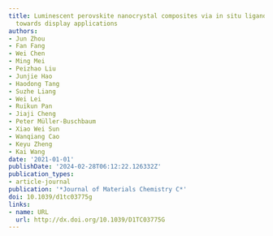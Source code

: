```yaml
---
title: Luminescent perovskite nanocrystal composites via in situ ligand polymerization
  towards display applications
authors:
- Jun Zhou
- Fan Fang
- Wei Chen
- Ming Mei
- Peizhao Liu
- Junjie Hao
- Haodong Tang
- Suzhe Liang
- Wei Lei
- Ruikun Pan
- Jiaji Cheng
- Peter Müller-Buschbaum
- Xiao Wei Sun
- Wanqiang Cao
- Keyu Zheng
- Kai Wang
date: '2021-01-01'
publishDate: '2024-02-28T06:12:22.126332Z'
publication_types:
- article-journal
publication: '*Journal of Materials Chemistry C*'
doi: 10.1039/d1tc03775g
links:
- name: URL
  url: http://dx.doi.org/10.1039/D1TC03775G
---
```


